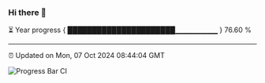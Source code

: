 ### Hi there 👋

⏳ Year progress { ██████████████████████▁▁▁▁▁▁▁▁ } 76.60 %

---

⏰ Updated on Mon, 07 Oct 2024 08:44:04 GMT

![Progress Bar CI](https://github.com/IshwaranRudhara/GIT-ACTION/workflows/Progress%20Bar%20CI/badge.svg)
